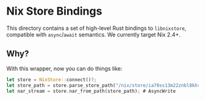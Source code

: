 # Nix Store Bindings

This directory contains a set of high-level Rust bindings to `libnixstore`, compatible with `async`/`await` semantics.
We currently target Nix 2.4+.

## Why?

With this wrapper, now you can do things like:

```rust
let store = NixStore::connect()?;
let store_path = store.parse_store_path("/nix/store/ia70ss13m22znbl8khrf2hq72qmh5drr-ruby-2.7.5")?;
let nar_stream = store.nar_from_path(store_path); # AsyncWrite
```
